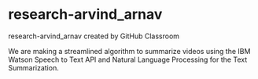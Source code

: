 # research-arvind_arnav
research-arvind_arnav created by GitHub Classroom

We are making a streamlined algorithm to summarize videos using the IBM Watson Speech to Text API and Natural Language Processing for the Text Summarization.
